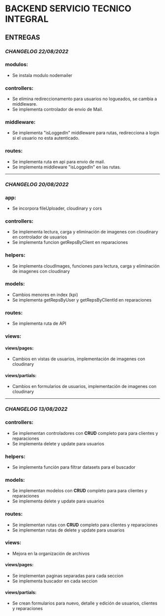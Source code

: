 # BACKEND SERVICIO TECNICO INTEGRAL

## ENTREGAS

### *CHANGELOG 22/08/2022*

### modulos:
- Se instala modulo nodemailer

### controllers:
- Se elimina redireccionamento para usuarios no logueados, se cambia a middleware.
- Se implementa controlador de envio de Mail.

### middleware:
- Se implementa "isLoggedIn" middleware para rutas, redirecciona a login si el usuario no esta autenticado.

### routes:
- Se implementa ruta en api para envio de mail.
- Se implementa middleware "isLoggedIn" en las rutas.

---------------------------------------------------------------------------------------

### *CHANGELOG 20/08/2022*

### app:
- Se incorpora fileUploader, cloudinary y cors

### controllers:
- Se implementa lectura, carga y eliminación de imagenes con cloudinary en controlador de usuarios
- Se implementa funcion getRepsByClient en reparaciones

### helpers:
- Se implementa cloudImages, funciones para lectura, carga y eliminación de imagenes con cloudinary

### models:
- Cambios menores en index (kpi)
- Se implementa getRepsByUser y getRepsByClientId en reparaciones

### routes: 
- Se implementa ruta de API

### views:

#### views/pages:
- Cambios en vistas de usuarios, implementación de imagenes con cloudinary

#### views/partials:
- Cambios en formularios de usuarios, implementación de imagenes con cloudinary

---------------------------------------------------------------------------------------

### *CHANGELOG 13/08/2022*

### controllers:
- Se implementan controladores con **CRUD** completo para para clientes y reparaciones
- Se implementa delete y update para usuarios

### helpers:
- Se implementa función para filtrar datasets para el buscador

### models:
- Se implementan modelos con **CRUD** completo para para clientes y reparaciones
- Se implementa delete y update para usuarios

### routes: 
- Se implementan rutas con **CRUD** completo para clientes y reparaciones
- Se implementan rutas de delete y update para usuarios

### views:
- Mejora en la organización de archivos

#### views/pages:
- Se implementan paginas separadas para cada seccion
- Se implementa buscador en cada seccion 

#### views/partials:
- Se crean formularios para nuevo, detalle y edición de usuarios, clientes y reparaciones



